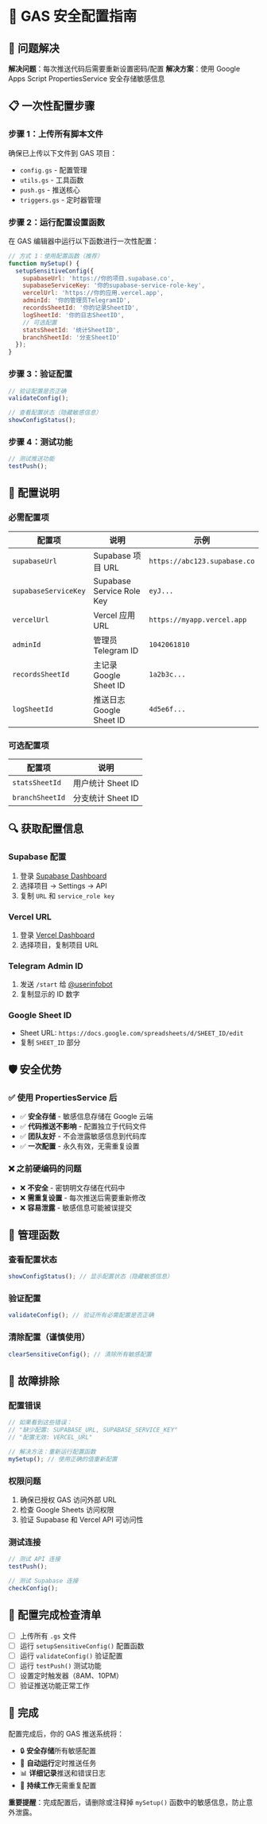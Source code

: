 # 🔐 GAS 安全配置指南

## 🎯 问题解决

**解决问题**：每次推送代码后需要重新设置密码/配置
**解决方案**：使用 Google Apps Script PropertiesService 安全存储敏感信息

## 📋 一次性配置步骤

### 步骤 1：上传所有脚本文件

确保已上传以下文件到 GAS 项目：
- `config.gs` - 配置管理
- `utils.gs` - 工具函数  
- `push.gs` - 推送核心
- `triggers.gs` - 定时器管理

### 步骤 2：运行配置设置函数

在 GAS 编辑器中运行以下函数进行一次性配置：

```javascript
// 方式 1：使用配置函数（推荐）
function mySetup() {
  setupSensitiveConfig({
    supabaseUrl: 'https://你的项目.supabase.co',
    supabaseServiceKey: '你的supabase-service-role-key',
    vercelUrl: 'https://你的应用.vercel.app', 
    adminId: '你的管理员TelegramID',
    recordsSheetId: '你的记录SheetID',
    logSheetId: '你的日志SheetID',
    // 可选配置
    statsSheetId: '统计SheetID',
    branchSheetId: '分支SheetID'
  });
}
```

### 步骤 3：验证配置

```javascript
// 验证配置是否正确
validateConfig();

// 查看配置状态（隐藏敏感信息）
showConfigStatus();
```

### 步骤 4：测试功能

```javascript
// 测试推送功能
testPush();
```

## 🔧 配置说明

### 必需配置项

| 配置项 | 说明 | 示例 |
|--------|------|------|
| `supabaseUrl` | Supabase 项目 URL | `https://abc123.supabase.co` |
| `supabaseServiceKey` | Supabase Service Role Key | `eyJ...` |
| `vercelUrl` | Vercel 应用 URL | `https://myapp.vercel.app` |
| `adminId` | 管理员 Telegram ID | `1042061810` |
| `recordsSheetId` | 主记录 Google Sheet ID | `1a2b3c...` |
| `logSheetId` | 推送日志 Google Sheet ID | `4d5e6f...` |

### 可选配置项

| 配置项 | 说明 |
|--------|------|
| `statsSheetId` | 用户统计 Sheet ID |
| `branchSheetId` | 分支统计 Sheet ID |

## 🔍 获取配置信息

### Supabase 配置
1. 登录 [Supabase Dashboard](https://supabase.com/dashboard)
2. 选择项目 → Settings → API
3. 复制 `URL` 和 `service_role key`

### Vercel URL
1. 登录 [Vercel Dashboard](https://vercel.com/dashboard)
2. 选择项目，复制项目 URL

### Telegram Admin ID
1. 发送 `/start` 给 [@userinfobot](https://t.me/userinfobot)
2. 复制显示的 ID 数字

### Google Sheet ID
- Sheet URL: `https://docs.google.com/spreadsheets/d/SHEET_ID/edit`
- 复制 `SHEET_ID` 部分

## 🛡️ 安全优势

### ✅ 使用 PropertiesService 后
- ✅ **安全存储** - 敏感信息存储在 Google 云端
- ✅ **代码推送不影响** - 配置独立于代码文件
- ✅ **团队友好** - 不会泄露敏感信息到代码库
- ✅ **一次配置** - 永久有效，无需重复设置

### ❌ 之前硬编码的问题
- ❌ **不安全** - 密钥明文存储在代码中
- ❌ **需重复设置** - 每次推送后需要重新修改
- ❌ **容易泄露** - 敏感信息可能被误提交

## 🔧 管理函数

### 查看配置状态
```javascript
showConfigStatus(); // 显示配置状态（隐藏敏感信息）
```

### 验证配置
```javascript
validateConfig(); // 验证所有必需配置是否正确
```

### 清除配置（谨慎使用）
```javascript
clearSensitiveConfig(); // 清除所有敏感配置
```

## 🚨 故障排除

### 配置错误
```javascript
// 如果看到这些错误：
// "缺少配置: SUPABASE_URL, SUPABASE_SERVICE_KEY"
// "配置无效: VERCEL_URL"

// 解决方法：重新运行配置函数
mySetup(); // 使用正确的值重新配置
```

### 权限问题
1. 确保已授权 GAS 访问外部 URL
2. 检查 Google Sheets 访问权限
3. 验证 Supabase 和 Vercel API 可访问性

### 测试连接
```javascript
// 测试 API 连接
testPush();

// 测试 Supabase 连接  
checkConfig();
```

## 📝 配置完成检查清单

- [ ] 上传所有 `.gs` 文件
- [ ] 运行 `setupSensitiveConfig()` 配置函数
- [ ] 运行 `validateConfig()` 验证配置
- [ ] 运行 `testPush()` 测试功能
- [ ] 设置定时触发器（8AM、10PM）
- [ ] 验证推送功能正常工作

## 🎉 完成

配置完成后，你的 GAS 推送系统将：
- 🔒 **安全存储**所有敏感配置
- 🚀 **自动运行**定时推送任务  
- 📊 **详细记录**推送和错误日志
- 🔄 **持续工作**无需重复配置

**重要提醒**：完成配置后，请删除或注释掉 `mySetup()` 函数中的敏感信息，防止意外泄露。